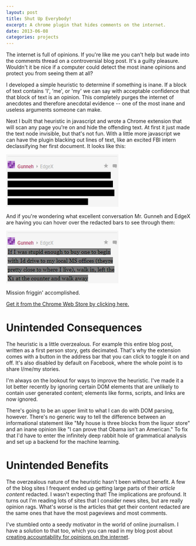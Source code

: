 ```yaml
---
layout: post
title: Shut Up Everybody!
excerpt: A chrome plugin that hides comments on the internet.
date: 2013-06-08
categories: projects
---
```

The internet is full of opinions. If you're like me you can't help but wade into the comments thread on a controversial blog post. It's a guilty pleasure. Wouldn't it be nice if a computer could detect the most inane opinions and protect you from seeing them at all?

I developed a simple heuristic to determine if something is inane. If a block of text contains 'I', 'me', or 'my' we can say with acceptable confidence that that block of text is an opinion. This completely purges the internet of anecdotes and therefore anecdotal evidence -- one of the most inane and useless arguments someone can make.

Next I built that heuristic in javascript and wrote a Chrome extension that will scan any page you're on and hide the offending text. At first it just made the text node invisible, but that's not fun. With a little more javascript we can have the plugin blacking out lines of text, like an excited FBI intern declassifying her first document. It looks like this:

![](assets/shut-up-everybody/sue_redact_example_1.png)

And if you're wondering what excellent conversation Mr. Gunneh and EdgeX are having you can hover over the redacted bars to see through them:

![](assets/shut-up-everybody/sue_redact_example_2.png)

Mission friggin' accomplished.

[Get it from the Chrome Web Store by clicking here.](https://chrome.google.com/webstore/detail/shut-up-everybody/fblbhjoaifndkejdmllpimdpgmhddheg)

# Unintended Consequences

The heuristic is a little overzealous. For example this entire blog post, written as a first person story, gets decimated. That's why the extension comes with a button in the address bar that you can click to toggle it on and off. It's also disabled by default on Facebook, where the whole point is to share I/me/my stories.

I'm always on the lookout for ways to improve the heuristic. I've made it a lot better recently by ignoring certain DOM elements that are unlikely to contain user generated content; elements like forms, scripts, and links are now ignored.

There's going to be an upper limit to what I can do with DOM parsing, however. There's no generic way to tell the difference between an informational statement like "My house is three blocks from the liquor store" and an inane opinion like "I can prove that Obama isn't an American." To fix that I'd have to enter the infinitely deep rabbit hole of grammatical analysis and set up a backend for the machine learning.

# Unintended Benefits

The overzealous nature of the heuristic hasn't been without benefit. A few of the blog sites I frequent ended up getting large parts of their _article content_ redacted. I wasn't expecting that! The implications are profound. It turns out I'm reading lots of sites that I consider news sites, but are really opinion rags. What's worse is the articles that get their content redacted are the same ones that have the most pageviews and most comments.

I've stumbled onto a seedy motivator in the world of online journalism. I have a solution to that too, which you can read in my blog post about [creating accountability for opinions on the internet](creating-accountability-for-opinions-on-the-internet).
